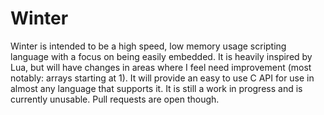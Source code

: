 # Winter
Winter is intended to be a high speed, low memory usage scripting language with a focus on being easily embedded. It is heavily inspired by Lua, but will have changes in areas where I feel need improvement (most notably: arrays starting at 1). It will provide an easy to use C API for use in almost any language that supports it. It is still a work in progress and is currently unusable. Pull requests are open though.
